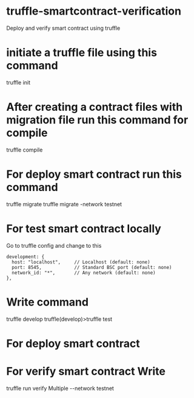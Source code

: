 # truffle-smartcontract-verification
Deploy and verify smart contract using truffle

# initiate a truffle file using this command
truffle init
 
# After creating a contract files with migration file run this command for compile
truffle compile

# For deploy smart contract run this command
truffle migrate
truffle migrate -network testnet    


# For test smart contract locally
Go to truffle config and change to this

    development: {
      host: "localhost",     // Localhost (default: none)
      port: 8545,            // Standard BSC port (default: none)
      network_id: "*",       // Any network (default: none)
    },

# Write command
truffle develop
truffle(develop)>truffle test

# For deploy smart contract


# For verify smart contract Write
truffle run verify Multiple --network testnet

